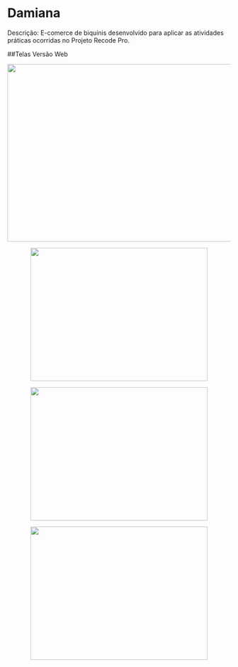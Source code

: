 # Damiana
Descrição: E-comerce de biquínis desenvolvido para aplicar as atividades práticas ocorridas no Projeto Recode Pro.

##Telas Versão Web 

<p align="center">
  <img width="600" height="400" src="src/assets/to_readme/tela_home.png">
</p>
<p align="center">
  <img width="400" height="300" src="src/assets/to_readme/tela_produtos.gif">
</p>
<p align="center">
  <img width="400" height="300" src="src/assets/to_readme/tela_contato.png">
</p>
<p align="center">
  <img width="400" height="300" src="src/assets/to_readme/tela_lojas.png">
</p>
